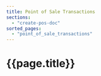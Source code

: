 ```yaml
---
title: Point of Sale Transactions
sections:
  - "create-pos-doc"
sorted_pages:
  - "point_of_sale_transactions"
---
```

# {{page.title}}
